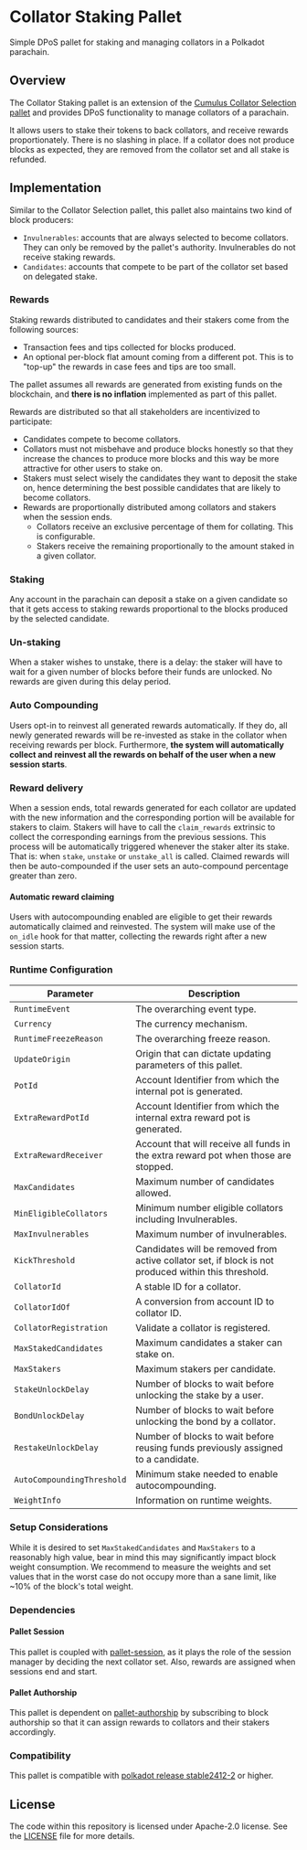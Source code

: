 # Collator Staking Pallet

Simple DPoS pallet for staking and managing collators in a Polkadot parachain.

## Overview

The Collator Staking pallet is an extension of
the [Cumulus Collator Selection pallet](https://github.com/paritytech/polkadot-sdk/tree/master/cumulus/pallets/collator-selection)
and provides DPoS functionality to manage collators of a parachain.

It allows users to stake their tokens to back collators, and receive rewards proportionately.
There is no slashing in place. If a collator does not produce blocks as expected, they are removed from the collator set
and all stake is refunded.

## Implementation

Similar to the Collator Selection pallet, this pallet also maintains two kind of block producers:

- `Invulnerables`: accounts that are always selected to become collators. They can only be removed by the pallet's
  authority. Invulnerables do not receive staking rewards.
- `Candidates`: accounts that compete to be part of the collator set based on delegated stake.

### Rewards

Staking rewards distributed to candidates and their stakers come from the following sources:

- Transaction fees and tips collected for blocks produced.
- An optional per-block flat amount coming from a different pot. This is to "top-up" the rewards
  in case fees and tips are too small.

The pallet assumes all rewards are generated from existing funds on the blockchain, and **there is no inflation**
implemented as part of this pallet.

Rewards are distributed so that all stakeholders are incentivized to participate:

- Candidates compete to become collators.
- Collators must not misbehave and produce blocks honestly so that they increase the chances to produce more blocks and
  this way be more attractive for other users to stake on.
- Stakers must select wisely the candidates they want to deposit the stake on, hence determining the best possible
  candidates that are likely to become collators.
- Rewards are proportionally distributed among collators and stakers when the session ends.
    - Collators receive an exclusive percentage of them for collating. This is configurable.
    - Stakers receive the remaining proportionally to the amount staked in a given collator.

### Staking

Any account in the parachain can deposit a stake on a given candidate so that it gets access to staking rewards
proportional to the blocks produced by the selected candidate.

### Un-staking

When a staker wishes to unstake, there is a delay: the staker will have to wait for a given number of blocks
before their funds are unlocked. No rewards are given during this delay period.

### Auto Compounding

Users opt-in to reinvest all generated rewards automatically. If they do, all newly generated rewards will be
re-invested as stake in the collator when receiving rewards per block. Furthermore, **the system will automatically
collect and reinvest all the rewards on behalf of the user when a new session starts**.

### Reward delivery

When a session ends, total rewards generated for each collator are updated with the new information and the corresponding
portion will be available for stakers to claim.
Stakers will have to call the `claim_rewards` extrinsic to collect the corresponding earnings from the previous
sessions. This process will be automatically triggered whenever
the staker alter its stake. That is: when `stake`, `unstake` or `unstake_all` is called. Claimed rewards will then be
auto-compounded if the user sets an auto-compound percentage greater than zero.

#### Automatic reward claiming

Users with autocompounding enabled are eligible to get their rewards automatically claimed and reinvested. The system
will make use of the `on_idle` hook for that matter, collecting the rewards right after a new session starts.

### Runtime Configuration

| Parameter                  | Description                                                                                          |
|----------------------------|------------------------------------------------------------------------------------------------------|
| `RuntimeEvent`             | The overarching event type.                                                                          |
| `Currency`                 | The currency mechanism.                                                                              |
| `RuntimeFreezeReason`      | The overarching freeze reason.                                                                       |
| `UpdateOrigin`             | Origin that can dictate updating parameters of this pallet.                                          |
| `PotId`                    | Account Identifier from which the internal pot is generated.                                         |
| `ExtraRewardPotId`         | Account Identifier from which the internal extra reward pot is generated.                            |
| `ExtraRewardReceiver`      | Account that will receive all funds in the extra reward pot when those are stopped.                  |
| `MaxCandidates`            | Maximum number of candidates allowed.                                                                |
| `MinEligibleCollators`     | Minimum number eligible collators including Invulnerables.                                           |
| `MaxInvulnerables`         | Maximum number of invulnerables.                                                                     |
| `KickThreshold`            | Candidates will be removed from active collator set, if block is not produced within this threshold. |
| `CollatorId`               | A stable ID for a collator.                                                                          |
| `CollatorIdOf`             | A conversion from account ID to collator ID.                                                         |
| `CollatorRegistration`     | Validate a collator is registered.                                                                   |
| `MaxStakedCandidates`      | Maximum candidates a staker can stake on.                                                            |
| `MaxStakers`               | Maximum stakers per candidate.                                                                       |
| `StakeUnlockDelay`         | Number of blocks to wait before unlocking the stake by a user.                                       |
| `BondUnlockDelay`          | Number of blocks to wait before unlocking the bond by a collator.                                    |
| `RestakeUnlockDelay`       | Number of blocks to wait before reusing funds previously assigned to a candidate.                    |
| `AutoCompoundingThreshold` | Minimum stake needed to enable autocompounding.                                                      |
| `WeightInfo`               | Information on runtime weights.                                                                      |

### Setup Considerations

While it is desired to set `MaxStakedCandidates` and `MaxStakers` to a reasonably high value, bear in mind this may
significantly impact block weight consumption. We recommend to measure the weights and set values that in the worst case
do not occupy more than a sane limit, like ~10% of the block's total weight.

### Dependencies

#### Pallet Session

This pallet is coupled
with [pallet-session](https://github.com/paritytech/polkadot-sdk/tree/master/substrate/frame/session), as it plays the
role of the session manager by deciding the next collator set. Also, rewards are assigned when sessions end and start.

#### Pallet Authorship

This pallet is dependent
on [pallet-authorship](https://github.com/paritytech/polkadot-sdk/tree/master/substrate/frame/authorship) by subscribing
to block authorship so that it can assign rewards to collators and their stakers accordingly.

### Compatibility

This pallet is compatible
with [polkadot release stable2412-2](https://github.com/paritytech/polkadot-sdk/releases/tag/polkadot-stable2412-2) or
higher.

## License

The code within this repository is licensed under Apache-2.0 license. See the [LICENSE](./LICENSE) file for more
details.
